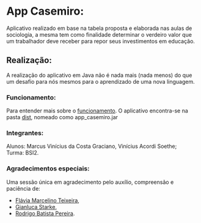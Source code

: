 # App Casemiro:
Aplicativo realizado em base na tabela proposta e elaborada nas aulas de sociologia, a mesma tem como finalidade determinar o verdeiro valor que um trabalhador deve receber para repor seus investimentos em educação. 

## Realização:
A realização do aplicativo em Java não é nada mais (nada menos) do que um desafio para nós mesmos para o aprendizado de uma nova linguagem.

### Funcionamento:
Para entender mais sobre o [funcionamento](https://github.com/marcuscostagraciano/app_casemiro/blob/main/funcionamento.md). O aplicativo encontra-se na pasta [dist](https://github.com/marcuscostagraciano/app_casemiro/tree/main/dist), nomeado como app_casemiro.jar

### Integrantes:
Alunos: Marcus Vinícius da Costa Graciano, Vinícius Acordi Soethe;
<br>Turma: BSI2.

### Agradecimentos especiais:
Uma sessão única em agradecimento pelo auxílio, compreensão e paciência de: 
  - [Flávia Marcelino Teixeira](https://github.com/FlaviaMTeixeira),
  - [Gianluca Starke](https://github.com/XerlockHomeless),
  - [Rodrigo Batista Pereira](https://github.com/rodrigobpe).
